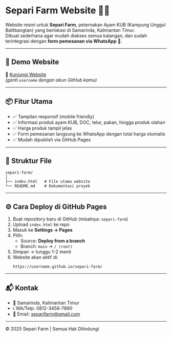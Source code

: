 # Separi Farm Website 🌱🐔

Website resmi untuk **Separi Farm**, peternakan Ayam KUB (Kampung Unggul Balitbangtan) yang berlokasi di Samarinda, Kalimantan Timur.  
Dibuat sederhana agar mudah diakses semua kalangan, dan sudah terintegrasi dengan **form pemesanan via WhatsApp** 📲.

---

## 🚀 Demo Website
🔗 [Kunjungi Website](https://username.github.io/separi-farm/)  
*(ganti `username` dengan akun GitHub kamu)*

---

## 📦 Fitur Utama
- ✅ Tampilan responsif (mobile friendly)  
- ✅ Informasi produk ayam KUB, DOC, telur, pakan, hingga produk olahan  
- ✅ Harga produk tampil jelas  
- ✅ Form pemesanan langsung ke WhatsApp dengan total harga otomatis  
- ✅ Mudah dipublish via GitHub Pages  

---

## 📁 Struktur File
```
separi-farm/
│
├── index.html   # File utama website
└── README.md    # Dokumentasi proyek
```

---

## ⚙️ Cara Deploy di GitHub Pages
1. Buat repository baru di GitHub (misalnya: `separi-farm`)  
2. Upload `index.html` ke repo  
3. Masuk ke **Settings → Pages**  
4. Pilih:
   - Source: **Deploy from a branch**
   - Branch: `main` → `/ (root)`
5. Simpan → tunggu 1-2 menit  
6. Website akan aktif di:
   ```
   https://username.github.io/separi-farm/
   ```

---

## 📬 Kontak
- 📍 Samarinda, Kalimantan Timur  
- 📞 WA/Telp: 0812-3456-7890  
- 📧 Email: separifarm@gmail.com  

---

© 2025 Separi Farm | Semua Hak Dilindungi
